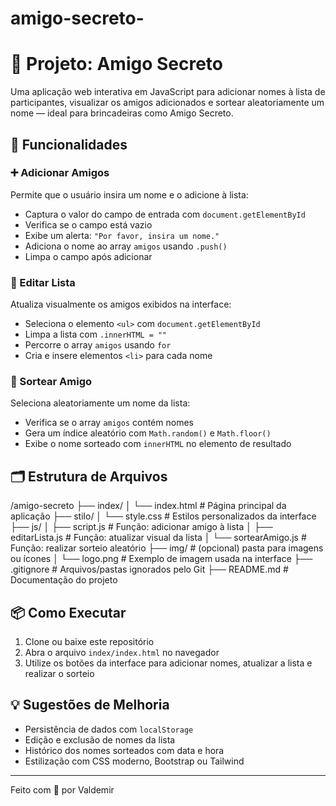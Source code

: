 # amigo-secreto-
# 🎁 Projeto: Amigo Secreto

Uma aplicação web interativa em JavaScript para adicionar nomes à lista de participantes, visualizar os amigos adicionados e sortear aleatoriamente um nome — ideal para brincadeiras como Amigo Secreto.

## 🔧 Funcionalidades

### ➕ Adicionar Amigos
Permite que o usuário insira um nome e o adicione à lista:

- Captura o valor do campo de entrada com `document.getElementById`
- Verifica se o campo está vazio
- Exibe um alerta: `"Por favor, insira um nome."`
- Adiciona o nome ao array `amigos` usando `.push()`
- Limpa o campo após adicionar

### 📝 Editar Lista
Atualiza visualmente os amigos exibidos na interface:

- Seleciona o elemento `<ul>` com `document.getElementById`
- Limpa a lista com `.innerHTML = ""`
- Percorre o array `amigos` usando `for`
- Cria e insere elementos `<li>` para cada nome

### 🎲 Sortear Amigo
Seleciona aleatoriamente um nome da lista:

- Verifica se o array `amigos` contém nomes
- Gera um índice aleatório com `Math.random()` e `Math.floor()`
- Exibe o nome sorteado com `innerHTML` no elemento de resultado

## 🗂 Estrutura de Arquivos
/amigo-secreto
├── index/
│   └── index.html               # Página principal da aplicação
├── stilo/
│   └── style.css                # Estilos personalizados da interface
├── js/
│   ├── script.js                # Função: adicionar amigo à lista
│   ├── editarLista.js          # Função: atualizar visual da lista
│   └── sortearAmigo.js         # Função: realizar sorteio aleatório
├── img/                        # (opcional) pasta para imagens ou ícones
│   └── logo.png                # Exemplo de imagem usada na interface
├── .gitignore                  # Arquivos/pastas ignorados pelo Git
├── README.md                   # Documentação do projeto

## 📦 Como Executar

1. Clone ou baixe este repositório
2. Abra o arquivo `index/index.html` no navegador
3. Utilize os botões da interface para adicionar nomes, atualizar a lista e realizar o sorteio

## 💡 Sugestões de Melhoria

- Persistência de dados com `localStorage`
- Edição e exclusão de nomes da lista
- Histórico dos nomes sorteados com data e hora
- Estilização com CSS moderno, Bootstrap ou Tailwind

---

Feito com 💙 por Valdemir
